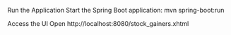 Run the Application
Start the Spring Boot application:
mvn spring-boot:run

Access the UI
Open http://localhost:8080/stock_gainers.xhtml


